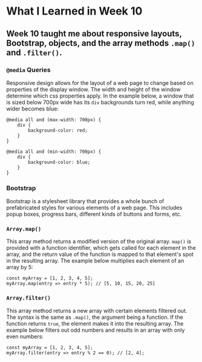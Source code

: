 # What I Learned in Week 10

## Week 10 taught me about responsive layouts, Bootstrap, objects, and the array methods `.map()` and `.filter()`.

### `@media` Queries

Responsive design allows for the layout of a web page to change based on properties of the display window.  The width and height of the window determine which css properties apply.  In the example below, a window that is sized below 700px wide has its `div` backgrounds turn red, while anything wider becomes blue:
```
@media all and (max-width: 700px) {
	div {
		background-color: red;
	}
}

@media all and (min-width: 700px) {
	div {
		background-color: blue;
	}
}
```

### Bootstrap

Bootstrap is a stylesheet library that provides a whole bunch of prefabricated styles for various elements of a web page.  This includes popup boxes, progress bars, different kinds of buttons and forms, etc.

### `Array.map()`

This array method returns a modified version of the original array.  `map()` is provided with a function identifier, which gets called for each element in the array, and the return value of the function is mapped to that element's spot in the resulting array.  The example below multiplies each element of an array by 5:

```
const myArray = [1, 2, 3, 4, 5];
myArray.map(entry => entry * 5); // [5, 10, 15, 20, 25]
```

### `Array.filter()`

This array method returns a new array with certain elements filtered out.  The syntax is the same as `.map()`, the argument being a function.  If the function returns `true`, the element makes it into the resulting array.  The example below filters out odd numbers and results in an array with only even numbers:

```
const myArray = [1, 2, 3, 4, 5];
myArray.filter(entry => entry % 2 == 0); // [2, 4];